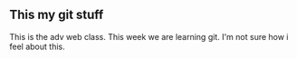 ## This my git stuff ##
This is the adv web class. 
This week we are learning git.
I'm not sure how i feel about this.